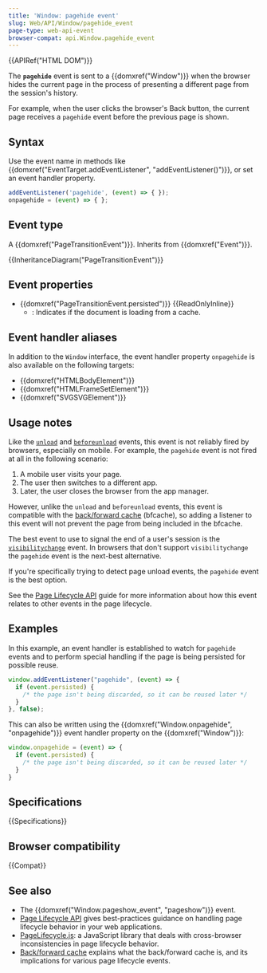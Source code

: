 ```yaml
---
title: 'Window: pagehide event'
slug: Web/API/Window/pagehide_event
page-type: web-api-event
browser-compat: api.Window.pagehide_event
---
```


{{APIRef("HTML DOM")}}

The **`pagehide`** event is sent to a {{domxref("Window")}} when the browser hides the current page in the process of presenting a different page from the session's history.

For example, when the user clicks the browser's Back button, the current page receives a `pagehide` event before the previous page is shown.

## Syntax

Use the event name in methods like {{domxref("EventTarget.addEventListener", "addEventListener()")}}, or set an event handler property.

```js
addEventListener('pagehide', (event) => { });
onpagehide = (event) => { };
```

## Event type

A {{domxref("PageTransitionEvent")}}. Inherits from {{domxref("Event")}}.

{{InheritanceDiagram("PageTransitionEvent")}}

## Event properties

- {{domxref("PageTransitionEvent.persisted")}} {{ReadOnlyInline}}
  - : Indicates if the document is loading from a cache.

## Event handler aliases

In addition to the `Window` interface, the event handler property `onpagehide` is also available on the following targets:

- {{domxref("HTMLBodyElement")}}
- {{domxref("HTMLFrameSetElement")}}
- {{domxref("SVGSVGElement")}}

## Usage notes

Like the [`unload`](/en-US/docs/Web/API/Window/unload_event)
and [`beforeunload`](/en-US/docs/Web/API/Window/beforeunload_event) events, this event is not reliably fired by browsers, especially on mobile. For example, the `pagehide` event is not fired at all in the following scenario:

1. A mobile user visits your page.
2. The user then switches to a different app.
3. Later, the user closes the browser from the app manager.

However, unlike the `unload` and `beforeunload` events, this event is compatible with the [back/forward cache](https://web.dev/bfcache/) (bfcache), so adding a listener to this event will not prevent the page
from being included in the bfcache.

The best event to use to signal the end of a user's session is the [`visibilitychange`](/en-US/docs/Web/API/Document/visibilitychange_event) event. In browsers that don't support `visibilitychange` the `pagehide` event is the next-best alternative.

If you're specifically trying to detect page unload events, the `pagehide` event is the best option.

See the [Page Lifecycle API](https://developer.chrome.com/blog/page-lifecycle-api/) guide for more information about how this event relates to other events in the page lifecycle.

## Examples

In this example, an event handler is established to watch for `pagehide` events and to perform special handling if the page is being persisted for possible reuse.

```js
window.addEventListener("pagehide", (event) => {
  if (event.persisted) {
    /* the page isn't being discarded, so it can be reused later */
  }
}, false);
```

This can also be written using the {{domxref("Window.onpagehide", "onpagehide")}} event handler property on the {{domxref("Window")}}:

```js
window.onpagehide = (event) => {
  if (event.persisted) {
    /* the page isn't being discarded, so it can be reused later */
  }
}
```

## Specifications

{{Specifications}}

## Browser compatibility

{{Compat}}

## See also

- The {{domxref("Window.pageshow_event", "pageshow")}} event.
- [Page Lifecycle API](https://developer.chrome.com/blog/page-lifecycle-api/#developer-recommendations-for-each-state) gives best-practices guidance on handling page lifecycle behavior in your web applications.
- [PageLifecycle.js](https://github.com/GoogleChromeLabs/page-lifecycle): a JavaScript library that deals with cross-browser inconsistencies in page lifecycle behavior.
- [Back/forward cache](https://web.dev/bfcache/) explains what the back/forward cache is, and its implications for various page lifecycle events.
